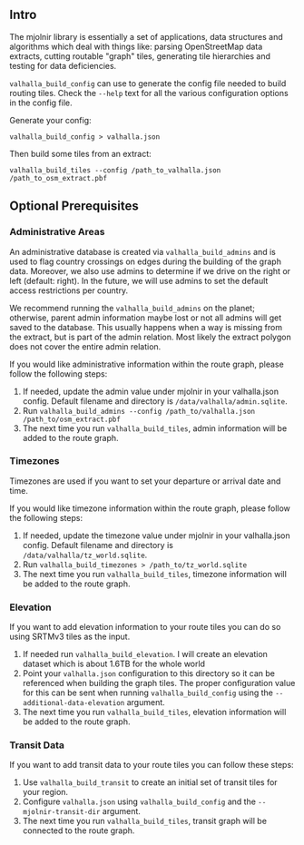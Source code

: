 ## Intro

The mjolnir library is essentially a set of applications, data structures and algorithms which deal with things like: parsing OpenStreetMap data extracts, cutting routable "graph" tiles, generating tile hierarchies and testing for data deficiencies.

`valhalla_build_config` can use to generate the config file needed to build routing tiles. Check the `--help` text for all the various configuration options in the config file.

Generate your config:

    valhalla_build_config > valhalla.json

Then build some tiles from an extract:

    valhalla_build_tiles --config /path_to_valhalla.json /path_to_osm_extract.pbf

## Optional Prerequisites

### Administrative Areas

An administrative database is created via `valhalla_build_admins` and is used to flag country crossings on edges during the building of the graph data.  Moreover, we also use admins to determine if we drive on the right or left (default: right).  In the future, we will use admins to set the default access restrictions per country.  

We recommend running the `valhalla_build_admins` on the planet; otherwise, parent admin information maybe lost or not all admins will get saved to the database.  This usually happens when a way is missing from the extract, but is part of the admin relation.  Most likely the extract polygon does not cover the entire admin relation.

If you would like administrative information within the route graph, please follow the following steps:

1. If needed, update the admin value under mjolnir in your valhalla.json config.  Default filename and directory is `/data/valhalla/admin.sqlite`.
2. Run `valhalla_build_admins --config /path_to/valhalla.json /path_to/osm_extract.pbf`
3. The next time you run `valhalla_build_tiles`, admin information will be added to the route graph.

### Timezones

Timezones are used if you want to set your departure or arrival date and time. 

If you would like timezone information within the route graph, please follow the following steps:

1. If needed, update the timezone value under mjolnir in your valhalla.json config.  Default filename and directory is `/data/valhalla/tz_world.sqlite`.
2. Run `valhalla_build_timezones > /path_to/tz_world.sqlite`
3. The next time you run `valhalla_build_tiles`, timezone information will be added to the route graph.

### Elevation

If you want to add elevation information to your route tiles you can do so using SRTMv3 tiles as the input. 

1. If needed run `valhalla_build_elevation`. I will create an elevation dataset which is about 1.6TB for the whole world
2. Point your `valhalla.json` configuration to this directory so it can be referenced when building the graph tiles. The proper configuration value for this can be sent when running `valhalla_build_config` using the `--additional-data-elevation` argument.
3. The next time you run `valhalla_build_tiles`, elevation information will be added to the route graph.

### Transit Data

If you want to add transit data to your route tiles you can follow these steps:

1. Use `valhalla_build_transit` to create an initial set of transit tiles for your region.
2. Configure `valhalla.json` using `valhalla_build_config` and the `--mjolnir-transit-dir` argument.
3. The next time you run `valhalla_build_tiles`, transit graph will be connected to the route graph.
